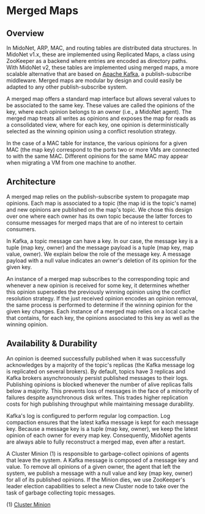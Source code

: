 # Merged Maps

## Overview
In MidoNet, ARP, MAC, and routing tables are distributed data structures. In
MidoNet v1.x, these are implemented using Replicated Maps, a class
using ZooKeeper as a backend where entries are encoded as directory paths.
With MidoNet v2, these tables are implemented using merged maps, a more scalable
alternative that are based on [Apache Kafka](http://kafka.apache.org), a
publish-subscribe middleware. Merged maps are modular by design and could
easily be adapted to any other publish-subscribe system.

A merged map offers a standard map interface but allows several values to be
associated to the same key. These values are called the opinions of the key,
where each opinion belongs to an owner (i.e., a MidoNet agent).
The merged map treats all writes as opinions and exposes the map for reads as
a consolidated view, where for each key, one opinion is deterministically
selected as the winning opinion using a conflict resolution strategy.

In the case of a MAC table for instance, the various opinions for a given MAC
(the map key) correspond to the ports two or more VMs are connected to with the
same MAC. Different opinions for the same MAC may appear when migrating a VM
from one machine to another.

## Architecture

A merged map relies on the publish-subscribe system to propagate map opinions.
Each map is associated to a topic (the map id is the topic's name) and new
opinions are published on the map's topic. We chose this design over one
where each owner has its own topic because the latter forces to consume
messages for merged maps that are of no interest to certain consumers.

In Kafka, a topic message can have
a key. In our case, the message key is a tuple (map key, owner) and the message 
payload is a tuple (map key, map value, owner). We explain below the role of the
message key. A message payload with a null value indicates an owner's deletion
of its opinion for the given key.

An instance of a merged map subscribes to the corresponding topic and
whenever a new opinion is received for some key, it determines whether this
opinion supersedes the previously winning opinion using the conflict resolution
strategy. If the just received opinion encodes an opinion removal, the same
process is performed to determine if the winning opinion for the given key
changes. Each instance of a merged map relies on a local cache that
contains, for each key, the opinions associated to this key as well as the
winning opinion.

## Availability & Durability

An opinion is deemed successfully published when it was successfully
acknowledges by a majority of the topic's replicas (the Kafka message log
is replicated on several brokers). By default, topics have 3
replicas and Kafka brokers asynchronously persist published messages to their
logs. Publishing opinions is blocked whenever the number of alive replicas falls
below a majority. This prevents loss of messages in the face of a minority of
failures despite asynchronous disk writes. This trades higher replication costs
for high publishing throughput while maintaining message durability.

Kafka's log is configured to perform regular log compaction. Log compaction
ensures that the latest kafka message is kept for each message key. Because a
message key is a tuple (map key, owner), we keep the latest opinion of each
owner for every map key. Consequently, MidoNet agents are always able to fully
reconstruct a merged map, even after a restart.

A Cluster Minion (1) is responsible to garbage-collect opinions of agents that
leave the system. A Kafka message is composed of a message key and value. To
remove all opinions of a given owner, the agent that left the system, we publish
a message with a null value and key (map key, owner) for all of its published
opinions. If the Minion dies, we use ZooKeeper's leader election capabilities
to select a new Cluster node to take over the task of garbage collecting
topic messages.

\(1\) [Cluster Minion](https://github.com/midonet/midonet/blob/master/specs/2015.02/cluster_design.md)